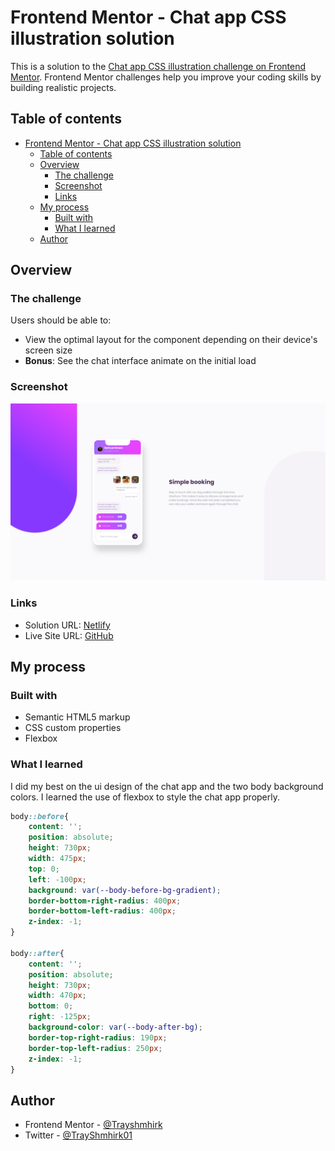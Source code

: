 
# Frontend Mentor - Chat app CSS illustration solution

This is a solution to the [Chat app CSS illustration challenge on Frontend Mentor](https://www.frontendmentor.io/challenges/chat-app-css-illustration-O5auMkFqY). Frontend Mentor challenges help you improve your coding skills by building realistic projects. 

## Table of contents

- [Frontend Mentor - Chat app CSS illustration solution](#frontend-mentor---chat-app-css-illustration-solution)
  - [Table of contents](#table-of-contents)
  - [Overview](#overview)
    - [The challenge](#the-challenge)
    - [Screenshot](#screenshot)
    - [Links](#links)
  - [My process](#my-process)
    - [Built with](#built-with)
    - [What I learned](#what-i-learned)
  - [Author](#author)

## Overview

### The challenge

Users should be able to:

- View the optimal layout for the component depending on their device's screen size
- **Bonus**: See the chat interface animate on the initial load

### Screenshot

![](./images/Screenshot%20(227).png)


### Links

- Solution URL: [Netlify](https://chat-app-illustrator.netlify.app/)
- Live Site URL: [GitHub](https://github.com/Trayshmhirk/chat-app-illustrator.git)

## My process

### Built with

- Semantic HTML5 markup
- CSS custom properties
- Flexbox

### What I learned

I did my best on the ui design of the chat app and the two body background colors. I learned the use of flexbox to style the chat app properly.

```css
body::before{
    content: '';
    position: absolute;
    height: 730px;
    width: 475px;
    top: 0;
    left: -100px;
    background: var(--body-before-bg-gradient);
    border-bottom-right-radius: 400px;
    border-bottom-left-radius: 400px;
    z-index: -1;
}

body::after{
    content: '';
    position: absolute;
    height: 730px;
    width: 470px;
    bottom: 0;
    right: -125px;
    background-color: var(--body-after-bg);
    border-top-right-radius: 190px;
    border-top-left-radius: 250px;
    z-index: -1;
}
```

## Author

- Frontend Mentor - [@Trayshmhirk](https://www.frontendmentor.io/profile/Trayshmhirk)
- Twitter - [@TrayShmhirk01](https://www.twitter.com/TrayShmhirk01)

